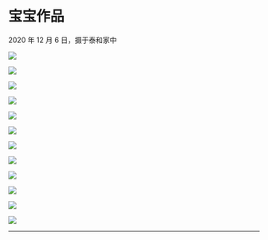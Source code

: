 # 宝宝作品


2020 年 12 月 6 日，摄于泰和家中

![](https://cdn.jsdelivr.net/gh/taojy123/babylon/gallery/IMG_2725.JPEG)

![](https://cdn.jsdelivr.net/gh/taojy123/babylon/gallery/IMG_2727.JPEG)

![](https://cdn.jsdelivr.net/gh/taojy123/babylon/gallery/IMG_2728.JPEG)

![](https://cdn.jsdelivr.net/gh/taojy123/babylon/gallery/IMG_2730.JPEG)

![](https://cdn.jsdelivr.net/gh/taojy123/babylon/gallery/IMG_2731.JPEG)

![](https://cdn.jsdelivr.net/gh/taojy123/babylon/gallery/IMG_2732.JPEG)

![](https://cdn.jsdelivr.net/gh/taojy123/babylon/gallery/IMG_2733.JPEG)

![](https://cdn.jsdelivr.net/gh/taojy123/babylon/gallery/IMG_2735.JPEG)

![](https://cdn.jsdelivr.net/gh/taojy123/babylon/gallery/IMG_2736.JPEG)

![](https://cdn.jsdelivr.net/gh/taojy123/babylon/gallery/IMG_2737.JPEG)

![](https://cdn.jsdelivr.net/gh/taojy123/babylon/gallery/IMG_2738.JPEG)

![](https://cdn.jsdelivr.net/gh/taojy123/babylon/gallery/IMG_2740.JPEG)


-------


